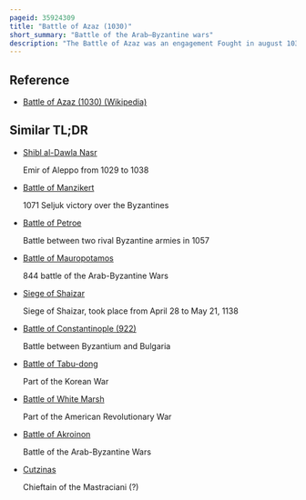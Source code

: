 ```yaml
---
pageid: 35924309
title: "Battle of Azaz (1030)"
short_summary: "Battle of the Arab–Byzantine wars"
description: "The Battle of Azaz was an engagement Fought in august 1030 near the syrian City of Azaz between the Byzantine Army led in Person by Emperor Romanos iii Argyros and the Mirdasid Emirate of aleppo Likewise under the personal Command of. The Mirdasids defeated the much larger byzantine Army and took great Profits even though eventually they were unable to capitalize on their Victory."
---
```


## Reference

- [Battle of Azaz (1030) (Wikipedia)](https://en.wikipedia.org/?curid=35924309)

## Similar TL;DR

- [Shibl al-Dawla Nasr](/tldr/en/shibl-al-dawla-nasr)

  Emir of Aleppo from 1029 to 1038

- [Battle of Manzikert](/tldr/en/battle-of-manzikert)

  1071 Seljuk victory over the Byzantines

- [Battle of Petroe](/tldr/en/battle-of-petroe)

  Battle between two rival Byzantine armies in 1057

- [Battle of Mauropotamos](/tldr/en/battle-of-mauropotamos)

  844 battle of the Arab-Byzantine Wars

- [Siege of Shaizar](/tldr/en/siege-of-shaizar)

  Siege of Shaizar, took place from April 28 to May 21, 1138

- [Battle of Constantinople (922)](/tldr/en/battle-of-constantinople-922)

  Battle between Byzantium and Bulgaria

- [Battle of Tabu-dong](/tldr/en/battle-of-tabu-dong)

  Part of the Korean War

- [Battle of White Marsh](/tldr/en/battle-of-white-marsh)

  Part of the American Revolutionary War

- [Battle of Akroinon](/tldr/en/battle-of-akroinon)

  Battle of the Arab-Byzantine Wars

- [Cutzinas](/tldr/en/cutzinas)

  Chieftain of the Mastraciani (?)
